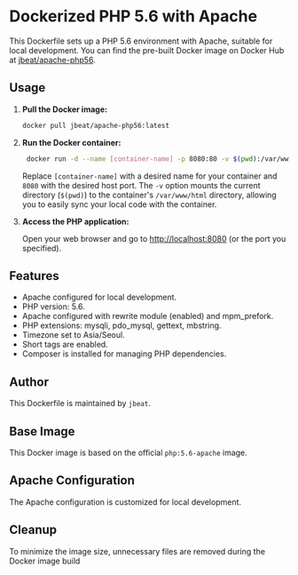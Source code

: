 # Dockerized PHP 5.6 with Apache

This Dockerfile sets up a PHP 5.6 environment with Apache, suitable for local development.
You can find the pre-built Docker image on Docker Hub at [jbeat/apache-php56](https://hub.docker.com/repository/docker/jbeat/apache-php56/general).

## Usage

1. **Pull the Docker image:**

    ```bash
    docker pull jbeat/apache-php56:latest
    ```

2. **Run the Docker container:**

   ```bash
    docker run -d --name [container-name] -p 8080:80 -v $(pwd):/var/www/html jbeat/apache-php56:latest
   ```

   Replace `[container-name]` with a desired name for your container and
   `8080` with the desired host port. The `-v` option mounts the current
   directory (`$(pwd)`) to the container's `/var/www/html` directory,
   allowing you to easily sync your local code with the container.


3. **Access the PHP application:**

   Open your web browser and go to [http://localhost:8080](http://localhost:8080) (or the port you specified).

## Features

- Apache configured for local development.
- PHP version: 5.6.
- Apache configured with rewrite module (enabled) and mpm_prefork.
- PHP extensions: mysqli, pdo_mysql, gettext, mbstring.
- Timezone set to Asia/Seoul.
- Short tags are enabled.
- Composer is installed for managing PHP dependencies.

## Author

This Dockerfile is maintained by `jbeat`.

## Base Image

This Docker image is based on the official `php:5.6-apache` image.

## Apache Configuration

The Apache configuration is customized for local development.

## Cleanup

To minimize the image size, unnecessary files are removed during the Docker image build

